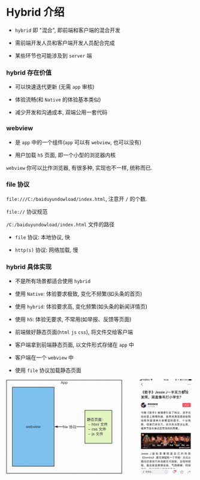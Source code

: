 # Hybrid 介绍

- `hybrid` 即 "混合", 即前端和客户端的混合开发

- 需前端开发人员和客户端开发人员配合完成

- 某些环节也可能涉及到 `server` 端

### hybrid 存在价值

- 可以快速迭代更新 (无需 `app` 审核)

- 体验流畅(和 `Native` 的体验基本类似)

- 减少开发和沟通成本, 双端公用一套代码

### webview

- 是 `app` 中的一个组件(`app` 可以有 `webview`, 也可以没有)

- 用户加载 `h5` 页面, 即一个小型的浏览器内核

`webview` 你可以比作浏览器, 有很多种, 实现也不一样, 统称而已.

### file 协议

`file:///C:/baiduyundowload/index.html`, 注意开 `/` 的个数.

`file://` 协议规范

`/C:/baiduyundowload/index.html` 文件的路径

- `file` 协议: 本地协议, 快

- `http(s)` 协议: 网络加载, 慢

### hybrid 具体实现

- 不是所有场景都适合使用 `hybrid`

- 使用 `Native`: 体验要求极致, 变化不频繁(如头条的首页)

- 使用 `hybrid`: 体验要求高, 变化频繁(如头条的新闻详情页)

- 使用 `h5`: 体验无要求, 不常用(如举报、反馈等页面)

- 前端做好静态页面(`html` `js` `css`), 将文件交给客户端

- 客户端拿到前端静态页面, 以文件形式存储在 `app` 中

- 客户端在一个 `webview` 中

- 使用 `file` 协议加载静态页面

![](./media/hybrid.png)